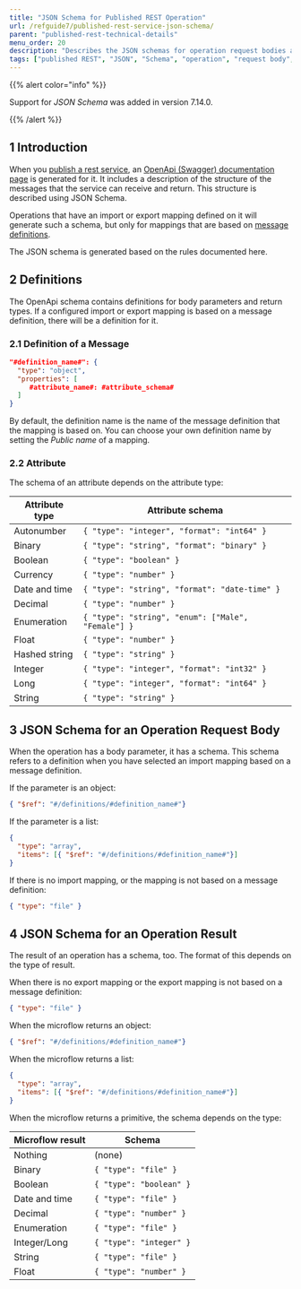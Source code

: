 ```yaml
---
title: "JSON Schema for Published REST Operation"
url: /refguide7/published-rest-service-json-schema/
parent: "published-rest-technical-details"
menu_order: 20
description: "Describes the JSON schemas for operation request bodies and operation results"
tags: ["published REST", "JSON", "Schema", "operation", "request body", "result", "message definition"]
---
```


{{% alert color="info" %}}

Support for *JSON Schema* was added in version 7.14.0.

{{% /alert %}}

## 1 Introduction

When you [publish a rest service](/refguide7/published-rest-services/), an [OpenApi (Swagger) documentation page](/refguide7/published-rest-services/#interactive-documentation) is generated for it. It includes a description of the structure of the messages that the service can receive and return. This structure is described using JSON Schema.

Operations that have an import or export mapping defined on it will generate such a schema, but only for mappings that are based on [message definitions](/refguide7/message-definitions/).

The JSON schema is generated based on the rules documented here.

## 2 Definitions

The OpenApi schema contains definitions for body parameters and return types. If a configured import or export mapping is based on a message definition, there will be a definition for it.

### 2.1 Definition of a Message

```json
"#definition_name#": { 
  "type": "object",
  "properties": [
     #attribute_name#: #attribute_schema#
  ]
}
```

By default, the definition name is the name of the message definition that the mapping is based on. You can choose your own definition name by setting the _Public name_ of a mapping.

### 2.2 Attribute

The schema of an attribute depends on the attribute type:

| Attribute type | Attribute schema      |
| ---            | ---                  |
| Autonumber     | `{ "type": "integer", "format": "int64" }` |
| Binary         | `{ "type": "string", "format": "binary" }` |
| Boolean        | `{ "type": "boolean" }` |
| Currency       | `{ "type": "number" }` |
| Date and time  | `{ "type": "string", "format": "date-time" }` |
| Decimal        | `{ "type": "number" }` |
| Enumeration    | `{ "type": "string", "enum": ["Male", "Female"] }` |
| Float          | `{ "type": "number" }` |
| Hashed string  | `{ "type": "string" }` |
| Integer        | `{ "type": "integer", "format": "int32" }` |
| Long           | `{ "type": "integer", "format": "int64" }` |
| String         | `{ "type": "string" }` |

## 3 JSON Schema for an Operation Request Body

When the operation has a body parameter, it has a schema. This schema refers to a definition when you have selected an import mapping based on a message definition.

If the parameter is an object:

```json
{ "$ref": "#/definitions/#definition_name#"}
```

If the parameter is a list:

```json
{ 
  "type": "array",
  "items": [{ "$ref": "#/definitions/#definition_name#"}]
}
```

If there is no import mapping, or the mapping is not based on a message definition:

```json
{ "type": "file" }
```

## 4 JSON Schema for an Operation Result

The result of an operation has a schema, too. The format of this depends on the type of result.

When there is no export mapping or the export mapping is not based on a message definition: 

```json
{ "type": "file" }
```

When the microflow returns an object:

```json
{ "$ref": "#/definitions/#definition_name#"}
```

When the microflow returns a list:

```json
{ 
  "type": "array",
  "items": [{ "$ref": "#/definitions/#definition_name#"}]
}
```

When the microflow returns a primitive, the schema depends on the type:

| Microflow result | Schema      |
| ---              | ---         |
| Nothing          | (none)     |
| Binary           | `{ "type": "file" }` |
| Boolean          | `{ "type": "boolean" }` |
| Date and time    | `{ "type": "file" }` |
| Decimal          | `{ "type": "number" }` |
| Enumeration      | `{ "type": "file" }` |
| Integer/Long     | `{ "type": "integer" }` |
| String           | `{ "type": "file" }` |
| Float            | `{ "type": "number" }` |
